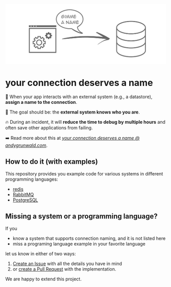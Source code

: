 ![Logo](images/assign-a-name-to-your-connection.png)

# your connection deserves a name

👀 When your app interacts with an external system (e.g., a datastore), **assign a name to the connection**.

🎯 The goal should be: the **external system knows who you are**.

🔥 During an incident, it will **reduce the time to debug by multiple hours** and often save other applications from failing.

➡️ Read more about this at [_your connection deserves a name @ andygrunwald.com_](https://andygrunwald.com/blog/your-connection-deserves-a-name/ "Article your connection deserves a name at Andy Grunwalds blog").

## How to do it (with examples)

This repository provides you example code for various systems in different programming languages:

- [redis](./redis/)
- [RabbitMQ](./rabbitmq/)
- [PostgreSQL](./postgresql/)

## Missing a system or a programming language?

If you

* know a system that supports connection naming, and it is not listed here
* miss a programing language example in your favorite language

let us know in either of two ways:

1. [Create an Issue](https://github.com/andygrunwald/your-connection-deserves-a-name/issues/new) with all the details you have in mind
2. or [create a Pull Request](https://docs.github.com/en/desktop/contributing-and-collaborating-using-github-desktop/working-with-your-remote-repository-on-github-or-github-enterprise/creating-an-issue-or-pull-request#creating-a-pull-request) with the implementation.

We are happy to extend this project.